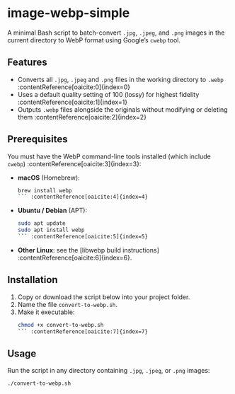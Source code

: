 # image-webp-simple

A minimal Bash script to batch-convert `.jpg`, `.jpeg`, and `.png` images in the current directory to WebP format using Google’s `cwebp` tool.

## Features

- Converts all `.jpg`, `.jpeg` and `.png` files in the working directory to `.webp` :contentReference[oaicite:0]{index=0}  
- Uses a default quality setting of 100 (lossy) for highest fidelity :contentReference[oaicite:1]{index=1}  
- Outputs `.webp` files alongside the originals without modifying or deleting them :contentReference[oaicite:2]{index=2}  

## Prerequisites

You must have the WebP command-line tools installed (which include `cwebp`) :contentReference[oaicite:3]{index=3}:

- **macOS** (Homebrew):  
  ```bash
  brew install webp
  ``` :contentReference[oaicite:4]{index=4}

- **Ubuntu / Debian** (APT):  
  ```bash
  sudo apt update
  sudo apt install webp
  ``` :contentReference[oaicite:5]{index=5}

- **Other Linux**: see the [libwebp build instructions]&#8203;:contentReference[oaicite:6]{index=6}.

## Installation

1. Copy or download the script below into your project folder.
2. Name the file `convert-to-webp.sh`.
3. Make it executable:
   ```bash
   chmod +x convert-to-webp.sh
   ``` :contentReference[oaicite:7]{index=7}

## Usage

Run the script in any directory containing `.jpg`, `.jpeg`, or `.png` images:

```bash
./convert-to-webp.sh
```
